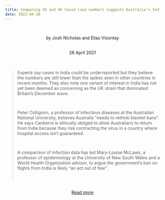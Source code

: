```yaml
---
title: Comparing US and UK Covid case numbers suggests Australia’s India flight ban based on ‘fear factor’
date: 2021-04-28
---
```


<br><center>by Josh Nicholas and Elias Visontay</center><br>

<center>28 April 2021</center><br><br>

<blockquote><p>Experts say cases in India could be underreported but they believe the numbers are still lower than the spikes seen in other countries in recent months. They also note one variant of interest in India has not yet been deemed as concerning as the UK strain that dominated Britain’s December wave.</p><br>

<p>Peter Collignon, a professor of infectious diseases at the Australian National University, believes Australia “needs to rethink blanket bans”. He says Canberra is ethically obliged to allow Australians to return from India because they risk contracting the virus in a country where hospital access isn’t guaranteed.</p><br>

<p>A comparison of infection data has led Mary-Louise McLaws, a professor of epidemiology at the University of New South Wales and a World Health Organization advisor, to argue the government’s ban on flights from India is likely “an act out of fear”.</p><br>

</blockquote><br>

<center><a href="https://www.theguardian.com/world/2021/apr/29/comparing-us-and-uk-case-numbers-suggests-australias-india-flight-ban-based-on-fear-factor">Read more</a></center>